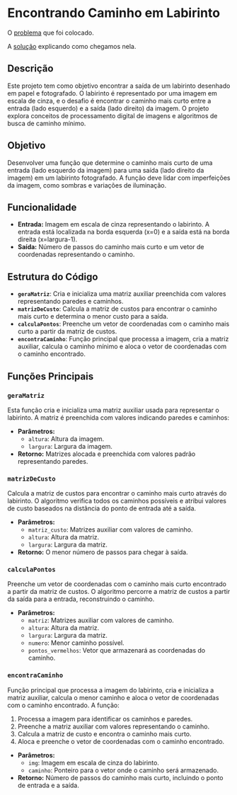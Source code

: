 # Encontrando Caminho em Labirinto
O [problema](Problema.pdf) que foi colocado.

A [solução](Solução.pdf) explicando como chegamos nela.

## Descrição

Este projeto tem como objetivo encontrar a saída de um labirinto desenhado em papel e fotografado. O labirinto é representado por uma imagem em escala de cinza, e o desafio é encontrar o caminho mais curto entre a entrada (lado esquerdo) e a saída (lado direito) da imagem. O projeto explora conceitos de processamento digital de imagens e algoritmos de busca de caminho mínimo.

## Objetivo

Desenvolver uma função que determine o caminho mais curto de uma entrada (lado esquerdo da imagem) para uma saída (lado direito da imagem) em um labirinto fotografado. A função deve lidar com imperfeições da imagem, como sombras e variações de iluminação.

## Funcionalidade

- **Entrada:** Imagem em escala de cinza representando o labirinto. A entrada está localizada na borda esquerda (x=0) e a saída está na borda direita (x=largura-1).
- **Saída:** Número de passos do caminho mais curto e um vetor de coordenadas representando o caminho.

## Estrutura do Código

- **`geraMatriz`**: Cria e inicializa uma matriz auxiliar preenchida com valores representando paredes e caminhos.
- **`matrizDeCusto`**: Calcula a matriz de custos para encontrar o caminho mais curto e determina o menor custo para a saída.
- **`calculaPontos`**: Preenche um vetor de coordenadas com o caminho mais curto a partir da matriz de custos.
- **`encontraCaminho`**: Função principal que processa a imagem, cria a matriz auxiliar, calcula o caminho mínimo e aloca o vetor de coordenadas com o caminho encontrado.

## Funções Principais

### `geraMatriz`

Esta função cria e inicializa uma matriz auxiliar usada para representar o labirinto. A matriz é preenchida com valores indicando paredes e caminhos:
- **Parâmetros:**
  - `altura`: Altura da imagem.
  - `largura`: Largura da imagem.
- **Retorno:** Matrizes alocada e preenchida com valores padrão representando paredes.

### `matrizDeCusto`

Calcula a matriz de custos para encontrar o caminho mais curto através do labirinto. O algoritmo verifica todos os caminhos possíveis e atribui valores de custo baseados na distância do ponto de entrada até a saída.
- **Parâmetros:**
  - `matriz_custo`: Matrizes auxiliar com valores de caminho.
  - `altura`: Altura da matriz.
  - `largura`: Largura da matriz.
- **Retorno:** O menor número de passos para chegar à saída.

### `calculaPontos`

Preenche um vetor de coordenadas com o caminho mais curto encontrado a partir da matriz de custos. O algoritmo percorre a matriz de custos a partir da saída para a entrada, reconstruindo o caminho.
- **Parâmetros:**
  - `matriz`: Matrizes auxiliar com valores de caminho.
  - `altura`: Altura da matriz.
  - `largura`: Largura da matriz.
  - `numero`: Menor caminho possível.
  - `pontos_vermelhos`: Vetor que armazenará as coordenadas do caminho.

### `encontraCaminho`

Função principal que processa a imagem do labirinto, cria e inicializa a matriz auxiliar, calcula o menor caminho e aloca o vetor de coordenadas com o caminho encontrado. A função:
1. Processa a imagem para identificar os caminhos e paredes.
2. Preenche a matriz auxiliar com valores representando o caminho.
3. Calcula a matriz de custo e encontra o caminho mais curto.
4. Aloca e preenche o vetor de coordenadas com o caminho encontrado.
- **Parâmetros:**
  - `img`: Imagem em escala de cinza do labirinto.
  - `caminho`: Ponteiro para o vetor onde o caminho será armazenado.
- **Retorno:** Número de passos do caminho mais curto, incluindo o ponto de entrada e a saída.
